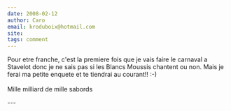 ```yaml
---
date: 2008-02-12
author: Caro
email: kroduboix@hotmail.com
site: 
tags: comment
---
```


<p>Pour etre franche, c'est la premiere fois que je vais faire le carnaval a Stavelot donc je ne sais pas si les Blancs Moussis chantent ou non. Mais je ferai ma petite enquete et te tiendrai au courant!! :-)<br />
<br />
Mille milliard de mille sabords</p>
---